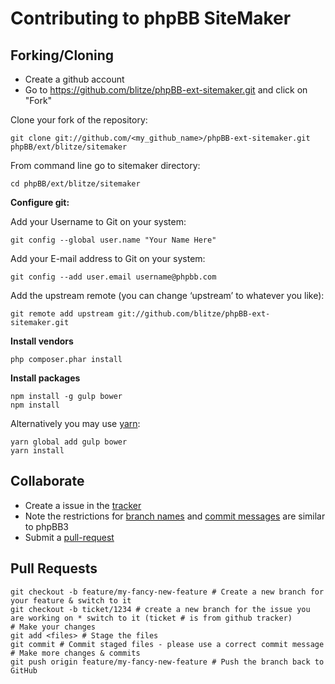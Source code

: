 # Contributing to phpBB SiteMaker

## Forking/Cloning

* Create a github account
* Go to https://github.com/blitze/phpBB-ext-sitemaker.git and click on "Fork"

Clone your fork of the repository:

	git clone git://github.com/<my_github_name>/phpBB-ext-sitemaker.git phpBB/ext/blitze/sitemaker

From command line go to sitemaker directory:

    cd phpBB/ext/blitze/sitemaker

**Configure git:**

Add your Username to Git on your system:

	git config --global user.name "Your Name Here"

Add your E-mail address to Git on your system:

	git config --add user.email username@phpbb.com

Add the upstream remote (you can change ‘upstream’ to whatever you like):

	git remote add upstream git://github.com/blitze/phpBB-ext-sitemaker.git

**Install vendors**

    php composer.phar install

**Install packages**

	npm install -g gulp bower
	npm install

Alternatively you may use [yarn](https://yarnpkg.com):

	yarn global add gulp bower
	yarn install

## Collaborate

* Create a issue in the [tracker](https://github.com/blitze/phpBB-ext-sitemaker/issues)
* Note the restrictions for [branch names](https://wiki.phpbb.com/Git#Branch_Names) and [commit messages](https://wiki.phpbb.com/Git#Commit_Messages) are similar to phpBB3
* Submit a [pull-request](https://github.com/blitze/phpBB-ext-sitemaker/pulls)

## Pull Requests

	git checkout -b feature/my-fancy-new-feature # Create a new branch for your feature & switch to it
	git checkout -b ticket/1234 # create a new branch for the issue you are working on * switch to it (ticket # is from github tracker)
	# Make your changes
	git add <files> # Stage the files
	git commit # Commit staged files - please use a correct commit message
	# Make more changes & commits
	git push origin feature/my-fancy-new-feature # Push the branch back to GitHub
